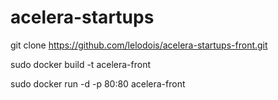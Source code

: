 # acelera-startups

 
git clone https://github.com/lelodois/acelera-startups-front.git

sudo docker build -t acelera-front 
 
sudo docker run -d -p 80:80 acelera-front
